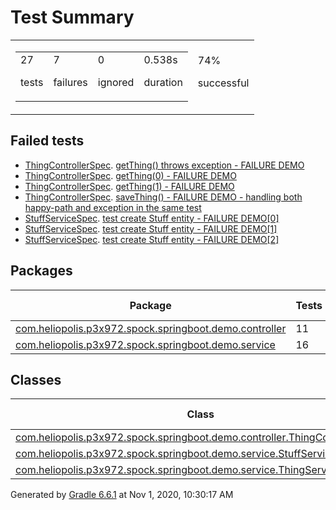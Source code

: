 <!DOCTYPE html>
<html>
<body>
<div id="content">
<h1>Test Summary</h1>
<div id="summary">
<table>
<tr>
<td>
<div class="summaryGroup">
<table>
<tr>
<td>
<div class="infoBox" id="tests">
<div class="counter">27</div>
<p>tests</p>
</div>
</td>
<td>
<div class="infoBox" id="failures">
<div class="counter">7</div>
<p>failures</p>
</div>
</td>
<td>
<div class="infoBox" id="ignored">
<div class="counter">0</div>
<p>ignored</p>
</div>
</td>
<td>
<div class="infoBox" id="duration">
<div class="counter">0.538s</div>
<p>duration</p>
</div>
</td>
</tr>
</table>
</div>
</td>
<td>
<div class="infoBox failures" id="successRate">
<div class="percent">74%</div>
<p>successful</p>
</div>
</td>
</tr>
</table>
</div>
<div id="tabs">
<div id="tab0" class="tab">
<h2>Failed tests</h2>
<ul class="linkList">
<li>
<a href="classes/com.heliopolis.p3x972.spock.springboot.demo.controller.ThingControllerSpec.md">ThingControllerSpec</a>.
<a href="classes/com.heliopolis.p3x972.spock.springboot.demo.controller.ThingControllerSpec.md#getThing() throws exception - FAILURE DEMO">getThing() throws exception - FAILURE DEMO</a>
</li>
<li>
<a href="classes/com.heliopolis.p3x972.spock.springboot.demo.controller.ThingControllerSpec.md">ThingControllerSpec</a>.
<a href="classes/com.heliopolis.p3x972.spock.springboot.demo.controller.ThingControllerSpec.md#getThing(0) - FAILURE DEMO">getThing(0) - FAILURE DEMO</a>
</li>
<li>
<a href="classes/com.heliopolis.p3x972.spock.springboot.demo.controller.ThingControllerSpec.md">ThingControllerSpec</a>.
<a href="classes/com.heliopolis.p3x972.spock.springboot.demo.controller.ThingControllerSpec.md#getThing(1) - FAILURE DEMO">getThing(1) - FAILURE DEMO</a>
</li>
<li>
<a href="classes/com.heliopolis.p3x972.spock.springboot.demo.controller.ThingControllerSpec.md">ThingControllerSpec</a>.
<a href="classes/com.heliopolis.p3x972.spock.springboot.demo.controller.ThingControllerSpec.md#saveThing() - FAILURE DEMO - handling both happy-path and exception in the same test">saveThing() - FAILURE DEMO - handling both happy-path and exception in the same test</a>
</li>
<li>
<a href="classes/com.heliopolis.p3x972.spock.springboot.demo.service.StuffServiceSpec.md">StuffServiceSpec</a>.
<a href="classes/com.heliopolis.p3x972.spock.springboot.demo.service.StuffServiceSpec.md#test create Stuff entity - FAILURE DEMO[0]">test create Stuff entity - FAILURE DEMO[0]</a>
</li>
<li>
<a href="classes/com.heliopolis.p3x972.spock.springboot.demo.service.StuffServiceSpec.md">StuffServiceSpec</a>.
<a href="classes/com.heliopolis.p3x972.spock.springboot.demo.service.StuffServiceSpec.md#test create Stuff entity - FAILURE DEMO[1]">test create Stuff entity - FAILURE DEMO[1]</a>
</li>
<li>
<a href="classes/com.heliopolis.p3x972.spock.springboot.demo.service.StuffServiceSpec.md">StuffServiceSpec</a>.
<a href="classes/com.heliopolis.p3x972.spock.springboot.demo.service.StuffServiceSpec.md#test create Stuff entity - FAILURE DEMO[2]">test create Stuff entity - FAILURE DEMO[2]</a>
</li>
</ul>
</div>
<div id="tab1" class="tab">
<h2>Packages</h2>
<table>
<thead>
<tr>
<th>Package</th>
<th>Tests</th>
<th>Failures</th>
<th>Ignored</th>
<th>Duration</th>
<th>Success rate</th>
</tr>
</thead>
<tbody>
<tr>
<td class="failures">
<a href="packages/com.heliopolis.p3x972.spock.springboot.demo.controller.md">com.heliopolis.p3x972.spock.springboot.demo.controller</a>
</td>
<td>11</td>
<td>4</td>
<td>0</td>
<td>0.300s</td>
<td class="failures">63%</td>
</tr>
<tr>
<td class="failures">
<a href="packages/com.heliopolis.p3x972.spock.springboot.demo.service.md">com.heliopolis.p3x972.spock.springboot.demo.service</a>
</td>
<td>16</td>
<td>3</td>
<td>0</td>
<td>0.238s</td>
<td class="failures">81%</td>
</tr>
</tbody>
</table>
</div>
<div id="tab2" class="tab">
<h2>Classes</h2>
<table>
<thead>
<tr>
<th>Class</th>
<th>Tests</th>
<th>Failures</th>
<th>Ignored</th>
<th>Duration</th>
<th>Success rate</th>
</tr>
</thead>
<tbody>
<tr>
<td class="failures">
<a href="classes/com.heliopolis.p3x972.spock.springboot.demo.controller.ThingControllerSpec.md">com.heliopolis.p3x972.spock.springboot.demo.controller.ThingControllerSpec</a>
</td>
<td>11</td>
<td>4</td>
<td>0</td>
<td>0.300s</td>
<td class="failures">63%</td>
</tr>
<tr>
<td class="failures">
<a href="classes/com.heliopolis.p3x972.spock.springboot.demo.service.StuffServiceSpec.md">com.heliopolis.p3x972.spock.springboot.demo.service.StuffServiceSpec</a>
</td>
<td>6</td>
<td>3</td>
<td>0</td>
<td>0.027s</td>
<td class="failures">50%</td>
</tr>
<tr>
<td class="success">
<a href="classes/com.heliopolis.p3x972.spock.springboot.demo.service.ThingServiceSpec.md">com.heliopolis.p3x972.spock.springboot.demo.service.ThingServiceSpec</a>
</td>
<td>10</td>
<td>0</td>
<td>0</td>
<td>0.211s</td>
<td class="success">100%</td>
</tr>
</tbody>
</table>
</div>
</div>
<div id="footer">
<p>
<div>
</div>Generated by 
<a href="http://www.gradle.org">Gradle 6.6.1</a> at Nov 1, 2020, 10:30:17 AM</p>
</div>
</div>
</body>
</html>
